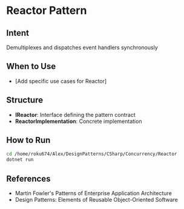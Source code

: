 # Reactor Pattern

## Intent
Demultiplexes and dispatches event handlers synchronously

## When to Use
- [Add specific use cases for Reactor]

## Structure
- **IReactor**: Interface defining the pattern contract
- **ReactorImplementation**: Concrete implementation

## How to Run
```bash
cd /home/roku674/Alex/DesignPatterns/CSharp/Concurrency/Reactor
dotnet run
```

## References
- Martin Fowler's Patterns of Enterprise Application Architecture
- Design Patterns: Elements of Reusable Object-Oriented Software
